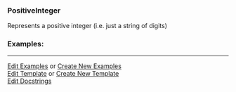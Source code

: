 ### <a id="McUtils.Parsers.RegexPatterns.PositiveInteger">PositiveInteger</a>
Represents a positive integer (i.e. just a string of digits)

### Examples:


___

[Edit Examples](https://github.com/McCoyGroup/References/edit/gh-pages/Documentation/examples/McUtils/Parsers/RegexPatterns/PositiveInteger.md) or 
[Create New Examples](https://github.com/McCoyGroup/References/new/gh-pages/?filename=Documentation/examples/McUtils/Parsers/RegexPatterns/PositiveInteger.md) <br/>
[Edit Template](https://github.com/McCoyGroup/References/edit/gh-pages/Documentation/templates/McUtils/Parsers/RegexPatterns/PositiveInteger.md) or 
[Create New Template](https://github.com/McCoyGroup/References/new/gh-pages/?filename=Documentation/templates/McUtils/Parsers/RegexPatterns/PositiveInteger.md) <br/>
[Edit Docstrings](https://github.com/McCoyGroup/McUtils/edit/master/Parsers/RegexPatterns/PositiveInteger/__init__.py?message=Update%20Docs)

